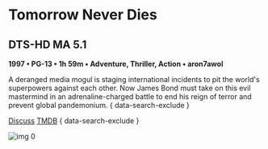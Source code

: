 # Tomorrow Never Dies

## DTS-HD MA 5.1

**1997 • PG-13 • 1h 59m • Adventure, Thriller, Action • aron7awol**

A deranged media mogul is staging international incidents to pit the world's superpowers against each other. Now James Bond must take on this evil mastermind in an adrenaline-charged battle to end his reign of terror and prevent global pandemonium.
{ data-search-exclude }

[Discuss](https://www.avsforum.com/threads/bass-eq-for-filtered-movies.2995212/post-56957262)  [TMDB](714)
{ data-search-exclude }

![img 0](https://i.imgur.com/2hLBNZw.jpg)

